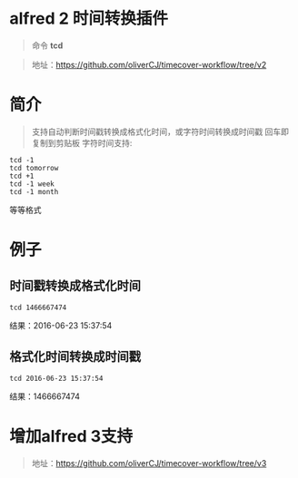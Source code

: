 # alfred 2 时间转换插件
> 命令 **tcd**

> 地址：https://github.com/oliverCJ/timecover-workflow/tree/v2

# 简介
> 支持自动判断时间戳转换成格式化时间，或字符时间转换成时间戳
回车即复制到剪贴板
字符时间支持: 
```
tcd -1
tcd tomorrow
tcd +1
tcd -1 week
tcd -1 month
```
等等格式

# 例子
## 时间戳转换成格式化时间
```
tcd 1466667474
```
结果：2016-06-23 15:37:54

## 格式化时间转换成时间戳
```
tcd 2016-06-23 15:37:54
```
结果：1466667474

# 增加alfred 3支持
> 地址：https://github.com/oliverCJ/timecover-workflow/tree/v3
